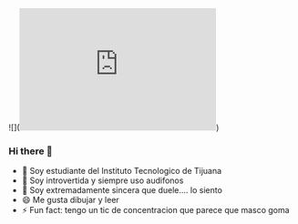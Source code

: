 ![](<iframe src="https://assets.pinterest.com/ext/embed.html?id=670754938230212884" height="215" width="345" frameborder="0" scrolling="no" ></iframe>)
### Hi there 👋

- 🔭 Soy estudiante del Instituto Tecnologico de Tijuana
- 👯 Soy introvertida y siempre uso audifonos
- 🤔 Soy extremadamente sincera que duele.... lo siento
- 😄 Me gusta dibujar y leer
- ⚡ Fun fact: tengo un tic de concentracion que parece que masco goma

